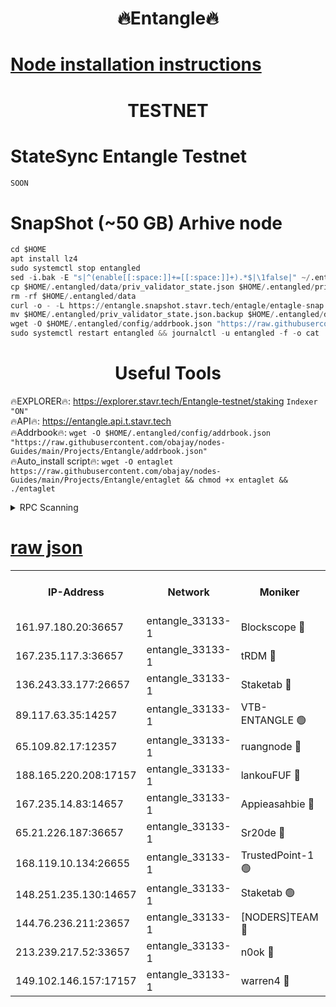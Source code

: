 <h1 align="center"> 🔥Entangle🔥</h1>

[Node installation instructions](https://github.com/obajay/nodes-Guides/tree/main/Projects/Entangle)
=

<h1 align="center"> TESTNET</h1>

# StateSync Entangle Testnet
```python
SOON
```
# SnapShot (~50 GB) Arhive node
```python
cd $HOME
apt install lz4
sudo systemctl stop entangled
sed -i.bak -E "s|^(enable[[:space:]]+=[[:space:]]+).*$|\1false|" ~/.entangled/config/config.toml
cp $HOME/.entangled/data/priv_validator_state.json $HOME/.entangled/priv_validator_state.json.backup
rm -rf $HOME/.entangled/data
curl -o - -L https://entangle.snapshot.stavr.tech/entagle/entagle-snap.tar.lz4 | lz4 -c -d - | tar -x -C $HOME/.entangled --strip-components 2
mv $HOME/.entangled/priv_validator_state.json.backup $HOME/.entangled/data/priv_validator_state.json
wget -O $HOME/.entangled/config/addrbook.json "https://raw.githubusercontent.com/obajay/nodes-Guides/main/Projects/Entangle/addrbook.json"
sudo systemctl restart entangled && journalctl -u entangled -f -o cat
```
 <h1 align="center"> Useful Tools</h1>
 
🔥EXPLORER🔥: https://explorer.stavr.tech/Entangle-testnet/staking        `Indexer "ON"` \
🔥API🔥:      https://entangle.api.t.stavr.tech \
🔥Addrbook🔥: ```wget -O $HOME/.entangled/config/addrbook.json "https://raw.githubusercontent.com/obajay/nodes-Guides/main/Projects/Entangle/addrbook.json"``` \
🔥Auto_install script🔥:  `wget -O entaglet https://raw.githubusercontent.com/obajay/nodes-Guides/main/Projects/Entangle/entaglet && chmod +x entaglet && ./entaglet`


<details>
<summary>RPC Scanning</summary>

<h2 align="center"> We scan nodes in real time every 4 hours. And we provide the final result of RPC endpoints.
We cannot influence the operation of these nodes in any way. </h2>


```python
If Voting Power is higher than 0 --> then the Node is a validator of the network and may be subject to attack and be a potential threat to the chain.
```
```python
We marked such validators with a red symbol
```

</details>

[raw json](https://rpc-check.entangt.stavr.tech/entangt/rpc-entangt-result.json)
=


<table><tr><th>IP-Address</th><th>Network</th><th>Moniker</th><th>Latest Block Height</th><th>Earliest Block Height</th><th>Catching Up</th><th>Tx Index</th><th>Voting Power</th><th>Scan Time</th></tr><tr><td>161.97.180.20:36657</td><td>entangle_33133-1</td><td>Blockscope 🔴</td><td>2405925</td><td>1</td><td>False</td><td>off</td><td>303215667409662</td><td>2024-02-28T22:21:57.886883300UTC</td></tr><tr><td>167.235.117.3:36657</td><td>entangle_33133-1</td><td>tRDM 🔴</td><td>2405929</td><td>1</td><td>False</td><td>on</td><td>203521442730393</td><td>2024-02-28T22:22:16.794348376UTC</td></tr><tr><td>136.243.33.177:26657</td><td>entangle_33133-1</td><td>Staketab 🔴</td><td>2405927</td><td>660001</td><td>False</td><td>on</td><td>163461470053238</td><td>2024-02-28T22:22:07.883496234UTC</td></tr><tr><td>89.117.63.35:14257</td><td>entangle_33133-1</td><td>VTB-ENTANGLE 🟢</td><td>2405927</td><td>1162001</td><td>False</td><td>off</td><td>0</td><td>2024-02-28T22:22:03.033744020UTC</td></tr><tr><td>65.109.82.17:12357</td><td>entangle_33133-1</td><td>ruangnode 🔴</td><td>2405925</td><td>1312001</td><td>False</td><td>off</td><td>534968163412220</td><td>2024-02-28T22:21:58.255913412UTC</td></tr><tr><td>188.165.220.208:17157</td><td>entangle_33133-1</td><td>lankouFUF 🔴</td><td>2405925</td><td>1910001</td><td>False</td><td>off</td><td>328103471788451</td><td>2024-02-28T22:21:58.629909110UTC</td></tr><tr><td>167.235.14.83:14657</td><td>entangle_33133-1</td><td>Appieasahbie 🔴</td><td>2405929</td><td>2042001</td><td>False</td><td>on</td><td>43264885502146798</td><td>2024-02-28T22:22:16.474075346UTC</td></tr><tr><td>65.21.226.187:36657</td><td>entangle_33133-1</td><td>Sr20de 🔴</td><td>2405925</td><td>2049001</td><td>False</td><td>off</td><td>58320242332282</td><td>2024-02-28T22:21:57.612284704UTC</td></tr><tr><td>168.119.10.134:26655</td><td>entangle_33133-1</td><td>TrustedPoint-1 🟢</td><td>2405929</td><td>2268001</td><td>False</td><td>off</td><td>0</td><td>2024-02-28T22:22:17.020285227UTC</td></tr><tr><td>148.251.235.130:14657</td><td>entangle_33133-1</td><td>Staketab 🟢</td><td>2405925</td><td>2272001</td><td>False</td><td>on</td><td>0</td><td>2024-02-28T22:21:57.290669112UTC</td></tr><tr><td>144.76.236.211:23657</td><td>entangle_33133-1</td><td>[NODERS]TEAM 🔴</td><td>2405927</td><td>2304001</td><td>False</td><td>off</td><td>26806990016854962</td><td>2024-02-28T22:22:05.631984307UTC</td></tr><tr><td>213.239.217.52:33657</td><td>entangle_33133-1</td><td>n0ok 🔴</td><td>2405928</td><td>2305928</td><td>False</td><td>off</td><td>46600540990066527</td><td>2024-02-28T22:22:12.167243525UTC</td></tr><tr><td>149.102.146.157:17157</td><td>entangle_33133-1</td><td>warren4 🔴</td><td>2405927</td><td>2327001</td><td>False</td><td>on</td><td>499653206377198</td><td>2024-02-28T22:22:05.390061029UTC</td></tr></table>
